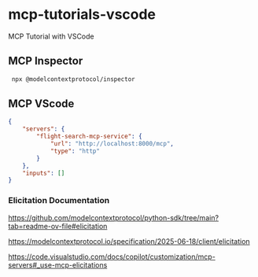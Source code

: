 # mcp-tutorials-vscode
MCP Tutorial with VSCode

## MCP Inspector
````bash
 npx @modelcontextprotocol/inspector
````

## MCP VScode

````json
{
	"servers": {
		"flight-search-mcp-service": {
			"url": "http://localhost:8000/mcp",
			"type": "http"
		}
	},
	"inputs": []
}

````

### Elicitation Documentation

https://github.com/modelcontextprotocol/python-sdk/tree/main?tab=readme-ov-file#elicitation

https://modelcontextprotocol.io/specification/2025-06-18/client/elicitation

https://code.visualstudio.com/docs/copilot/customization/mcp-servers#_use-mcp-elicitations
